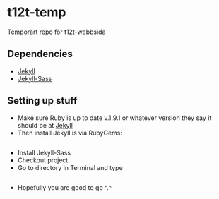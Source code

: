 t12t-temp
=========

Temporärt repo för t12t-webbsida

## Dependencies

* [Jekyll](https://github.com/mojombo/jekyll/)
* [Jekyll-Sass](https://github.com/noct/jekyll-sass)

## Setting up stuff

* Make sure Ruby is up to date v.1.9.1 or whatever version they say it should be at [Jekyll](https://github.com/mojombo/jekyll/)
* Then install Jekyll is via RubyGems:

```gem install jekyll
```

* Install Jekyll-Sass
* Checkout project
* Go to directory in Terminal and type 

```jekyll --auto --server
```

* Hopefully you are good to go ^.^